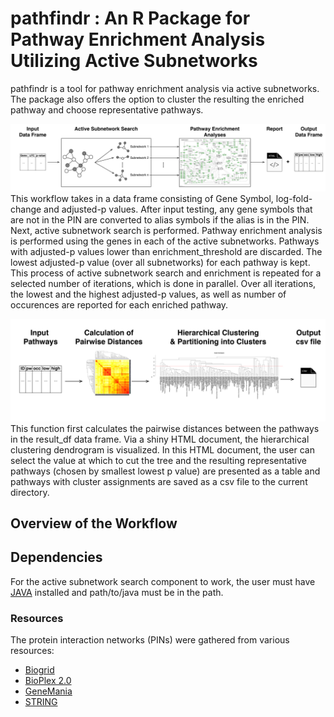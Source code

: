 # pathfindr : An R Package for Pathway Enrichment Analysis Utilizing Active Subnetworks
pathfindr is a tool for pathway enrichment analysis via active subnetworks. The package also offers the option to cluster the resulting the enriched pathway and choose representative pathways.

![pathfindr Enrichment Workflow](./pathfindr.jpg?raw=true "pathfindr Enrichment Workflow")
This workflow takes in a data frame consisting of Gene Symbol, log-fold-change and adjusted-p values. After input testing, any gene symbols that are not in the PIN are converted to alias symbols if the alias is in the PIN. Next, active subnetwork search is performed. Pathway enrichment analysis is performed using the genes in each of the active subnetworks. Pathways with adjusted-p values lower than enrichment_threshold are discarded. The lowest adjusted-p value (over all subnetworks) for each pathway is kept. This process of active subnetwork search and enrichment is repeated for a selected number of iterations, which is done in parallel. Over all iterations, the lowest and the highest adjusted-p values, as well as number of occurences are reported for each enriched pathway.

![Pathway Clustering Workflow](./pw_clustering.jpg?raw=true "Pathway Clustering Workflow")
This function first calculates the pairwise distances between the pathways in the result_df data frame. Via a shiny HTML document, the hierarchical clustering dendrogram is visualized. In this HTML document, the user can select the value at which to cut the tree and the resulting representative pathways (chosen by smallest lowest p value) are presented as a table and pathways with cluster assignments are saved as a csv file to the current directory.

## Overview of the Workflow

## Dependencies
For the active subnetwork search component to work, the user must have [JAVA](https://www.java.com/en/download/manual.jsp) installed and path/to/java must be in the path.

### Resources
The protein interaction networks (PINs) were gathered from various resources:
- [Biogrid](https://downloads.thebiogrid.org/BioGRID)
- [BioPlex 2.0](http://bioplex.hms.harvard.edu/downloadInteractions.php)
- [GeneMania](http://genemania.org/data/)
- [STRING](https://string-db.org/cgi/download.pl?UserId=eCoJ8Fv0OZg6&sessionId=H23WzOsHidKz&species_text=Homo+sapiens)